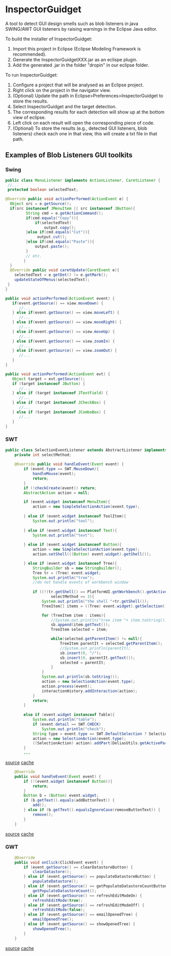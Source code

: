 # InspectorGuidget
A tool to detect GUI design smells such as blob listeners in java SWING/AWT GUI listeners by raising warnings in the Eclipse Java editor.


To build the installer of InspectorGuidget:

  1. Import this project in Eclipse (Eclipse Modeling Framework is recommended).
  2. Generate the InspectorGuidgetXXX.jar as an eclispe plugin.
  3. Add the generated .jar in the folder "dropin" in our eclipse folder.
  
To run InspectorGuidget:
  1. Configure a project that will be analysed as an Eclipse project.
  2. Right click on the project in the navigator view.
  3. (Optional) Update the path in Eclipse>Preferences>InspectorGuidget to store the results. 
  4. Select InspectorGuidget and the target detection.
  5. The corresponding results for each detection will show up at the bottom view of eclipse.
  6. Left click on each result will open the corresponding piece of code.
  7. (Optional) To store the results (e.g., detected GUI listeners, blob listeners) check each one in that view, this will create a txt file in that path.


## Examples of Blob Listeners GUI toolkits

### Swing

```java
public class MenuListener implements ActionListener, CaretListener {
 //...
 protected boolean selectedText;

@Override public void actionPerformed(ActionEvent e) {
  Object src = e.getSource();
  if(src instanceof JMenuItem || src instanceof JButton){
		 String cmd = e.getActionCommand();
		 if(cmd.equals("Copy")){
			 if(selectedText)
				 output.copy();
		 }else if(cmd.equals("Cut")){
			  output.cut();
		 }else if(cmd.equals("Paste")){
			 output.paste();
		 }
		 // etc.
		}
  }
  @Override public void caretUpdate(CaretEvent e){
   	selectedText = e.getDot() != e.getMark();
   	updateStateOfMenus(selectedText);	
 }
}
```

```java
public void actionPerformed(ActionEvent event) {
   if(event.getSource() == view.moveDown) {
      //...
   } else if(event.getSource() == view.moveLeft) {
      //...
   } else if(event.getSource() == view.moveRight) {
      //...
   } else if(event.getSource() == view.moveUp) {
      //...
   } else if(event.getSource() == view.zoomIn) {
      //...
   } else if(event.getSource() == view.zoomOut) {
      //...
   }
}
```

```java
public void actionPerformed(ActionEvent evt) {
   Object target = evt.getSource();
   if (target instanceof JButton) {
      //...
   } else if (target instanceof JTextField) {
      //...
   } else if (target instanceof JCheckBox) {
      //...
   } else if (target instanceof JComboBox) {
      //...
   }
}
```

### SWT

```java
public class SelectionEventListener extends AbstractListener implements Listener {
	private int selectMethod;
	
	@Override public void handleEvent(Event event) {
		if (event.type == SWT.MouseDown){
			handleMouse(event);
			return;
		}
		if (!checkCreate(event)) return;
		AbstractAction action = null;

		if (event.widget instanceof MenuItem){
			action = new SimpleSelectionAction(event.type);
			
		} else if (event.widget instanceof ToolItem){
			System.out.println("tool");
			
		} else if (event.widget instanceof Text){
			System.out.println("text");
			
		} else if (event.widget instanceof Button){
			action = new SimpleSelectionAction(event.type);
			action.setShell(((Button) event.widget).getShell());

		} else if (event.widget instanceof Tree){
			StringBuilder sb = new StringBuilder();
			Tree tr = (Tree) event.widget;
			System.out.println("tree");
			//do not handle events of workbench window 
			
			if ((!(tr.getShell() == PlatformUI.getWorkbench().getActiveWorkbenchWindow().getShell())) ||
					selectMethod == 3){
				System.out.println("the shell "+tr.getShell());
				TreeItem[] items = ((Tree) event.widget).getSelection();

				for (TreeItem item : items){
					//System.out.println("tree item "+ item.toString());
					sb.append(item.getText());
					TreeItem selected = item;

					while(selected.getParentItem() != null){
						TreeItem parentIt = selected.getParentItem();
						//System.out.println(parentIt);
						sb.insert(0, "/");
						sb.insert(0, parentIt.getText());
						selected = parentIt;
					}
				}
				System.out.println(sb.toString());
				action = new SelectionAction(event.type);
				action.process(event);
				interactionHistory.addInteraction(action);
			}
			return;
		}
		
		else if (event.widget instanceof Table){
			System.out.println("table");
			if (event.detail == SWT.CHECK)
				System.out.println("check");
			String type = event.type == SWT.DefaultSelection ? SelectionAction.DEFAULT_SELECT : SelectionAction.ITEM_SELECT;
			action = new SelectionAction(event.type);
			((SelectionAction) action).addPart(DeliasUtils.getActivePartTitle());
		}
        ...
```
[source](https://github.com/beccsi/delias/blob/a58df6ef45328d6b1495c424293e776a02e33e48/de.mobis.delias/src/org/teamweaver/delias/commons/SelectionEventListener.java)
[cache](examples/delias-a58df6ef45328d6b1495c424293e776a02e33e48.zip)

```java
    @Override
    public void handleEvent(Event event) {
        if (!(event.widget instanceof Button)){
            return;
        }
        Button b = (Button) event.widget;
        if (b.getText().equals(addButtonText)) {
            add();
        } else if (b.getText().equalsIgnoreCase(removeButtonText)) {
            remove();
        }
    }
```

[source](https://github.com/Unidata/awips2/blob/c9f28fd5943170b88cac2e3af3b0234ac444b705/cave/com.raytheon.uf.viz.collaboration.ui/src/com/raytheon/uf/viz/collaboration/ui/login/ServerListListener.java)
[cache](examples/awips2-upc_14.4.1.zip)

### GWT

```java
	@Override
	public void onClick(ClickEvent event) {
		if (event.getSource() == clearDatastoreButton) {
			clearDatastore();
		} else if (event.getSource() == populateDatastoreButton) {
			populateDatastore();
		} else if (event.getSource() == getPopulateDatastoreCountButton) {
			getPopulateDatastoreCount();
		} else if (event.getSource() == refreshEditModeOn) {
			refreshEditMode(true);
		} else if (event.getSource() == refreshEditModeOff) {
			refreshEditMode(false);
		} else if (event.getSource() == emailOpenedTree) {
			emailOpenedTree();
		} else if (event.getSource() == showOpenedTree) {
			showOpenedTree();
		}
	}
```

[source](https://github.com/zackriegman/ConceptMapper/blob/12ac53b27950e0b1c12dc803e57c355c675f4905/src/org/argmap/client/ModeAdmin.java)
[cache](examples/ConceptMapper-12ac53b27950e0b1c12dc803e57c355c675f4905.zip)

